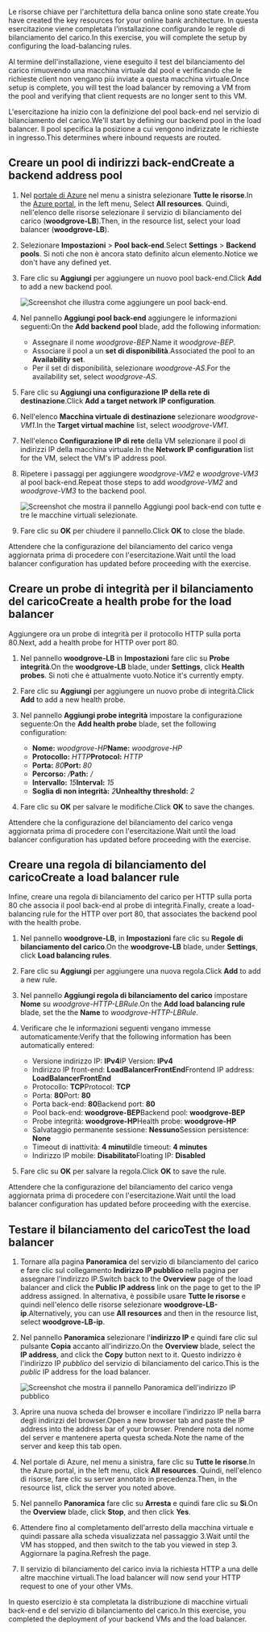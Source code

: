 <span data-ttu-id="97bc9-101">Le risorse chiave per l'architettura della banca online sono state create.</span><span class="sxs-lookup"><span data-stu-id="97bc9-101">You have created the key resources for your online bank architecture.</span></span> <span data-ttu-id="97bc9-102">In questa esercitazione viene completata l'installazione configurando le regole di bilanciamento del carico.</span><span class="sxs-lookup"><span data-stu-id="97bc9-102">In this exercise, you will complete the setup by configuring the load-balancing rules.</span></span>

<span data-ttu-id="97bc9-103">Al termine dell'installazione, viene eseguito il test del bilanciamento del carico rimuovendo una macchina virtuale dal pool e verificando che le richieste client non vengano più inviate a questa macchina virtuale.</span><span class="sxs-lookup"><span data-stu-id="97bc9-103">Once setup is complete, you will test the load balancer by removing a VM from the pool and verifying that client requests are no longer sent to this VM.</span></span>

<span data-ttu-id="97bc9-104">L'esercitazione ha inizio con la definizione del pool back-end nel servizio di bilanciamento del carico.</span><span class="sxs-lookup"><span data-stu-id="97bc9-104">We'll start by defining our backend pool in the load balancer.</span></span> <span data-ttu-id="97bc9-105">Il pool specifica la posizione a cui vengono indirizzate le richieste in ingresso.</span><span class="sxs-lookup"><span data-stu-id="97bc9-105">This determines where inbound requests are routed.</span></span>

## <a name="create-a-backend-address-pool"></a><span data-ttu-id="97bc9-106">Creare un pool di indirizzi back-end</span><span class="sxs-lookup"><span data-stu-id="97bc9-106">Create a backend address pool</span></span>

1. <span data-ttu-id="97bc9-107">Nel [portale di Azure](https://portal.azure.com/learn.docs.microsoft.com?azure-portal=true) nel menu a sinistra selezionare **Tutte le risorse**.</span><span class="sxs-lookup"><span data-stu-id="97bc9-107">In the [Azure portal](https://portal.azure.com/learn.docs.microsoft.com?azure-portal=true), in the left menu, Select **All resources**.</span></span> <span data-ttu-id="97bc9-108">Quindi, nell'elenco delle risorse selezionare il servizio di bilanciamento del carico (**woodgrove-LB**).</span><span class="sxs-lookup"><span data-stu-id="97bc9-108">Then, in the resource list, select your load balancer (**woodgrove-LB**).</span></span>

1. <span data-ttu-id="97bc9-109">Selezionare **Impostazioni** > **Pool back-end**.</span><span class="sxs-lookup"><span data-stu-id="97bc9-109">Select **Settings** > **Backend pools**.</span></span> <span data-ttu-id="97bc9-110">Si noti che non è ancora stato definito alcun elemento.</span><span class="sxs-lookup"><span data-stu-id="97bc9-110">Notice we don't have any defined yet.</span></span>

1. <span data-ttu-id="97bc9-111">Fare clic su **Aggiungi** per aggiungere un nuovo pool back-end.</span><span class="sxs-lookup"><span data-stu-id="97bc9-111">Click **Add** to add a new backend pool.</span></span>

    ![Screenshot che illustra come aggiungere un pool back-end.](../media/6-backend-pools.png)

1. <span data-ttu-id="97bc9-113">Nel pannello **Aggiungi pool back-end** aggiungere le informazioni seguenti:</span><span class="sxs-lookup"><span data-stu-id="97bc9-113">On the **Add backend pool** blade, add the following information:</span></span>
    - <span data-ttu-id="97bc9-114">Assegnare il nome _woodgrove-BEP_.</span><span class="sxs-lookup"><span data-stu-id="97bc9-114">Name it _woodgrove-BEP_.</span></span>
    - <span data-ttu-id="97bc9-115">Associare il pool a un **set di disponibilità**.</span><span class="sxs-lookup"><span data-stu-id="97bc9-115">Associated the pool to an **Availability set**.</span></span>
    - <span data-ttu-id="97bc9-116">Per il set di disponibilità, selezionare _woodgrove-AS_.</span><span class="sxs-lookup"><span data-stu-id="97bc9-116">For the availability set, select _woodgrove-AS_.</span></span>

1. <span data-ttu-id="97bc9-117">Fare clic su **Aggiungi una configurazione IP della rete di destinazione**.</span><span class="sxs-lookup"><span data-stu-id="97bc9-117">Click **Add a target network IP configuration**.</span></span>

1. <span data-ttu-id="97bc9-118">Nell'elenco **Macchina virtuale di destinazione** selezionare _woodgrove-VM1_.</span><span class="sxs-lookup"><span data-stu-id="97bc9-118">In the **Target virtual machine** list, select _woodgrove-VM1_.</span></span>

1. <span data-ttu-id="97bc9-119">Nell'elenco **Configurazione IP di rete** della VM selezionare il pool di indirizzi IP della macchina virtuale.</span><span class="sxs-lookup"><span data-stu-id="97bc9-119">In the **Network IP configuration** list for the VM, select the VM's IP address pool.</span></span>

1. <span data-ttu-id="97bc9-120">Ripetere i passaggi per aggiungere _woodgrove-VM2_ e _woodgrove-VM3_ al pool back-end.</span><span class="sxs-lookup"><span data-stu-id="97bc9-120">Repeat those steps to add _woodgrove-VM2_ and _woodgrove-VM3_ to the backend pool.</span></span>

    ![Screenshot che mostra il pannello Aggiungi pool back-end con tutte e tre le macchine virtuali selezionate.](../media/6-add-backend-pool.png)

1. <span data-ttu-id="97bc9-122">Fare clic su **OK** per chiudere il pannello.</span><span class="sxs-lookup"><span data-stu-id="97bc9-122">Click **OK** to close the blade.</span></span>

<span data-ttu-id="97bc9-123">Attendere che la configurazione del bilanciamento del carico venga aggiornata prima di procedere con l'esercitazione.</span><span class="sxs-lookup"><span data-stu-id="97bc9-123">Wait until the load balancer configuration has updated before proceeding with the exercise.</span></span>

## <a name="create-a-health-probe-for-the-load-balancer"></a><span data-ttu-id="97bc9-124">Creare un probe di integrità per il bilanciamento del carico</span><span class="sxs-lookup"><span data-stu-id="97bc9-124">Create a health probe for the load balancer</span></span>

<span data-ttu-id="97bc9-125">Aggiungere ora un probe di integrità per il protocollo HTTP sulla porta 80.</span><span class="sxs-lookup"><span data-stu-id="97bc9-125">Next, add a health probe for HTTP over port 80.</span></span>

1. <span data-ttu-id="97bc9-126">Nel pannello **woodgrove-LB** in **Impostazioni** fare clic su **Probe integrità**.</span><span class="sxs-lookup"><span data-stu-id="97bc9-126">On the **woodgrove-LB** blade, under **Settings**, click **Health probes**.</span></span> <span data-ttu-id="97bc9-127">Si noti che è attualmente vuoto.</span><span class="sxs-lookup"><span data-stu-id="97bc9-127">Notice it's currently empty.</span></span>

1. <span data-ttu-id="97bc9-128">Fare clic su **Aggiungi** per aggiungere un nuovo probe di integrità.</span><span class="sxs-lookup"><span data-stu-id="97bc9-128">Click **Add** to add a new health probe.</span></span>

1. <span data-ttu-id="97bc9-129">Nel pannello **Aggiungi probe integrità** impostare la configurazione seguente:</span><span class="sxs-lookup"><span data-stu-id="97bc9-129">On the **Add health probe** blade, set the following configuration:</span></span>
    - <span data-ttu-id="97bc9-130">**Nome:** _woodgrove-HP_</span><span class="sxs-lookup"><span data-stu-id="97bc9-130">**Name:** _woodgrove-HP_</span></span>
    - <span data-ttu-id="97bc9-131">**Protocollo:** _HTTP_</span><span class="sxs-lookup"><span data-stu-id="97bc9-131">**Protocol:** _HTTP_</span></span>
    - <span data-ttu-id="97bc9-132">**Porta:** _80_</span><span class="sxs-lookup"><span data-stu-id="97bc9-132">**Port:** _80_</span></span>
    - <span data-ttu-id="97bc9-133">**Percorso:** _/_</span><span class="sxs-lookup"><span data-stu-id="97bc9-133">**Path:** _/_</span></span>
    - <span data-ttu-id="97bc9-134">**Intervallo:** _15_</span><span class="sxs-lookup"><span data-stu-id="97bc9-134">**Interval:** _15_</span></span>
    - <span data-ttu-id="97bc9-135">**Soglia di non integrità:** _2_</span><span class="sxs-lookup"><span data-stu-id="97bc9-135">**Unhealthy threshold:** _2_</span></span>

1. <span data-ttu-id="97bc9-136">Fare clic su **OK** per salvare le modifiche.</span><span class="sxs-lookup"><span data-stu-id="97bc9-136">Click **OK** to save the changes.</span></span>

<span data-ttu-id="97bc9-137">Attendere che la configurazione del bilanciamento del carico venga aggiornata prima di procedere con l'esercitazione.</span><span class="sxs-lookup"><span data-stu-id="97bc9-137">Wait until the load balancer configuration has updated before proceeding with the exercise.</span></span>

## <a name="create-a-load-balancer-rule"></a><span data-ttu-id="97bc9-138">Creare una regola di bilanciamento del carico</span><span class="sxs-lookup"><span data-stu-id="97bc9-138">Create a load balancer rule</span></span>

<span data-ttu-id="97bc9-139">Infine, creare una regola di bilanciamento del carico per HTTP sulla porta 80 che associa il pool back-end al probe di integrità.</span><span class="sxs-lookup"><span data-stu-id="97bc9-139">Finally, create a load-balancing rule for the HTTP over port 80, that associates the backend pool with the health probe.</span></span>

1. <span data-ttu-id="97bc9-140">Nel pannello **woodgrove-LB**, in **Impostazioni** fare clic su **Regole di bilanciamento del carico**.</span><span class="sxs-lookup"><span data-stu-id="97bc9-140">On the **woodgrove-LB** blade, under **Settings**, click **Load balancing rules**.</span></span>

1. <span data-ttu-id="97bc9-141">Fare clic su **Aggiungi** per aggiungere una nuova regola.</span><span class="sxs-lookup"><span data-stu-id="97bc9-141">Click **Add** to add a new rule.</span></span>

1. <span data-ttu-id="97bc9-142">Nel pannello **Aggiungi regola di bilanciamento del carico** impostare **Nome** su _woodgrove-HTTP-LBRule_.</span><span class="sxs-lookup"><span data-stu-id="97bc9-142">On the **Add load balancing rule** blade, set the the **Name** to _woodgrove-HTTP-LBRule_.</span></span>

1. <span data-ttu-id="97bc9-143">Verificare che le informazioni seguenti vengano immesse automaticamente:</span><span class="sxs-lookup"><span data-stu-id="97bc9-143">Verify that the following information has been automatically entered:</span></span>
    - <span data-ttu-id="97bc9-144">Versione indirizzo IP: **IPv4**</span><span class="sxs-lookup"><span data-stu-id="97bc9-144">IP Version: **IPv4**</span></span>
    - <span data-ttu-id="97bc9-145">Indirizzo IP front-end: **LoadBalancerFrontEnd**</span><span class="sxs-lookup"><span data-stu-id="97bc9-145">Frontend IP address: **LoadBalancerFrontEnd**</span></span>
    - <span data-ttu-id="97bc9-146">Protocollo: **TCP**</span><span class="sxs-lookup"><span data-stu-id="97bc9-146">Protocol: **TCP**</span></span>
    - <span data-ttu-id="97bc9-147">Porta: **80**</span><span class="sxs-lookup"><span data-stu-id="97bc9-147">Port: **80**</span></span>
    - <span data-ttu-id="97bc9-148">Porta back-end: **80**</span><span class="sxs-lookup"><span data-stu-id="97bc9-148">Backend port: **80**</span></span>
    - <span data-ttu-id="97bc9-149">Pool back-end: **woodgrove-BEP**</span><span class="sxs-lookup"><span data-stu-id="97bc9-149">Backend pool: **woodgrove-BEP**</span></span>
    - <span data-ttu-id="97bc9-150">Probe integrità: **woodgrove-HP**</span><span class="sxs-lookup"><span data-stu-id="97bc9-150">Health probe: **woodgrove-HP**</span></span>
    - <span data-ttu-id="97bc9-151">Salvataggio permanente sessione: **Nessuno**</span><span class="sxs-lookup"><span data-stu-id="97bc9-151">Session persistence: **None**</span></span>
    - <span data-ttu-id="97bc9-152">Timeout di inattività: **4 minuti**</span><span class="sxs-lookup"><span data-stu-id="97bc9-152">Idle timeout: **4 minutes**</span></span>
    - <span data-ttu-id="97bc9-153">Indirizzo IP mobile: **Disabilitato**</span><span class="sxs-lookup"><span data-stu-id="97bc9-153">Floating IP: **Disabled**</span></span>

1. <span data-ttu-id="97bc9-154">Fare clic su **OK** per salvare la regola.</span><span class="sxs-lookup"><span data-stu-id="97bc9-154">Click **OK** to save the rule.</span></span>

<span data-ttu-id="97bc9-155">Attendere che la configurazione del bilanciamento del carico venga aggiornata prima di procedere con l'esercitazione.</span><span class="sxs-lookup"><span data-stu-id="97bc9-155">Wait until the load balancer configuration has updated before proceeding with the exercise.</span></span>

## <a name="test-the-load-balancer"></a><span data-ttu-id="97bc9-156">Testare il bilanciamento del carico</span><span class="sxs-lookup"><span data-stu-id="97bc9-156">Test the load balancer</span></span>

1. <span data-ttu-id="97bc9-157">Tornare alla pagina **Panoramica** del servizio di bilanciamento del carico e fare clic sul collegamento **Indirizzo IP pubblico** nella pagina per assegnare l'indirizzo IP.</span><span class="sxs-lookup"><span data-stu-id="97bc9-157">Switch back to the **Overview** page of the load balancer and click the **Public IP address** link on the page to get to the IP address assigned.</span></span> <span data-ttu-id="97bc9-158">In alternativa, è possibile usare **Tutte le risorse** e quindi nell'elenco delle risorse selezionare **woodgrove-LB-ip**.</span><span class="sxs-lookup"><span data-stu-id="97bc9-158">Alternatively, you can use **All resources** and then in the resource list, select **woodgrove-LB-ip**.</span></span>

1. <span data-ttu-id="97bc9-159">Nel pannello **Panoramica** selezionare l'**indirizzo IP** e quindi fare clic sul pulsante **Copia** accanto all'indirizzo.</span><span class="sxs-lookup"><span data-stu-id="97bc9-159">On the **Overview** blade, select the **IP address**, and click the **Copy** button next to it.</span></span> <span data-ttu-id="97bc9-160">Questo indirizzo è l'indirizzo IP _pubblico_ del servizio di bilanciamento del carico.</span><span class="sxs-lookup"><span data-stu-id="97bc9-160">This is the _public_ IP address for the load balancer.</span></span>

    ![Screenshot che mostra il pannello Panoramica dell'indirizzo IP pubblico](../media/6-public-ip.png)

1. <span data-ttu-id="97bc9-162">Aprire una nuova scheda del browser e incollare l'indirizzo IP nella barra degli indirizzi del browser.</span><span class="sxs-lookup"><span data-stu-id="97bc9-162">Open a new browser tab and paste the IP address into the address bar of your browser.</span></span> <span data-ttu-id="97bc9-163">Prendere nota del nome del server e mantenere aperta questa scheda.</span><span class="sxs-lookup"><span data-stu-id="97bc9-163">Note the name of the server and keep this tab open.</span></span>

1. <span data-ttu-id="97bc9-164">Nel portale di Azure, nel menu a sinistra, fare clic su **Tutte le risorse**.</span><span class="sxs-lookup"><span data-stu-id="97bc9-164">In the Azure portal, in the left menu, click **All resources**.</span></span> <span data-ttu-id="97bc9-165">Quindi, nell'elenco di risorse, fare clic su server annotato in precedenza.</span><span class="sxs-lookup"><span data-stu-id="97bc9-165">Then, in the resource list, click the server you noted above.</span></span>

1. <span data-ttu-id="97bc9-166">Nel pannello **Panoramica** fare clic su **Arresta** e quindi fare clic su **Sì**.</span><span class="sxs-lookup"><span data-stu-id="97bc9-166">On the **Overview** blade, click **Stop**, and then click **Yes**.</span></span>

1. <span data-ttu-id="97bc9-167">Attendere fino al completamento dell'arresto della macchina virtuale e quindi passare alla scheda visualizzata nel passaggio 3.</span><span class="sxs-lookup"><span data-stu-id="97bc9-167">Wait until the VM has stopped, and then switch to the tab you viewed in step 3.</span></span> <span data-ttu-id="97bc9-168">Aggiornare la pagina.</span><span class="sxs-lookup"><span data-stu-id="97bc9-168">Refresh the page.</span></span>

1. <span data-ttu-id="97bc9-169">Il servizio di bilanciamento del carico invia la richiesta HTTP a una delle altre macchine virtuali.</span><span class="sxs-lookup"><span data-stu-id="97bc9-169">The load balancer will now send your HTTP request to one of your other VMs.</span></span>

<span data-ttu-id="97bc9-170">In questo esercizio è sta completata la distribuzione di macchine virtuali back-end e del servizio di bilanciamento del carico.</span><span class="sxs-lookup"><span data-stu-id="97bc9-170">In this exercise, you completed the deployment of your backend VMs and the load balancer.</span></span>
